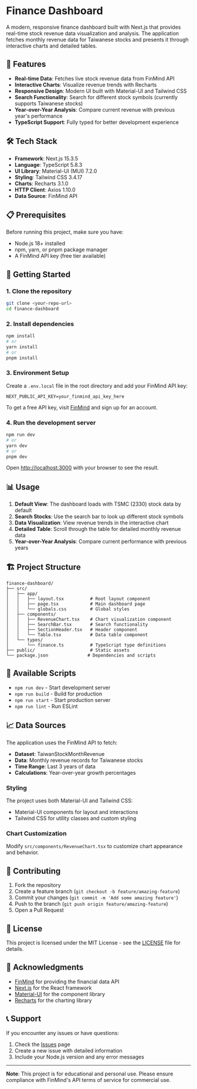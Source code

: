 # Finance Dashboard

A modern, responsive finance dashboard built with Next.js that provides real-time stock revenue data visualization and analysis. The application fetches monthly revenue data for Taiwanese stocks and presents it through interactive charts and detailed tables.

## 🚀 Features

- **Real-time Data**: Fetches live stock revenue data from FinMind API
- **Interactive Charts**: Visualize revenue trends with Recharts
- **Responsive Design**: Modern UI built with Material-UI and Tailwind CSS
- **Search Functionality**: Search for different stock symbols (currently supports Taiwanese stocks)
- **Year-over-Year Analysis**: Compare current revenue with previous year's performance
- **TypeScript Support**: Fully typed for better development experience

## 🛠️ Tech Stack

- **Framework**: Next.js 15.3.5
- **Language**: TypeScript 5.8.3
- **UI Library**: Material-UI (MUI) 7.2.0
- **Styling**: Tailwind CSS 3.4.17
- **Charts**: Recharts 3.1.0
- **HTTP Client**: Axios 1.10.0
- **Data Source**: FinMind API

## 📋 Prerequisites

Before running this project, make sure you have:

- Node.js 18+ installed
- npm, yarn, or pnpm package manager
- A FinMind API key (free tier available)

## 🚀 Getting Started

### 1. Clone the repository

```bash
git clone <your-repo-url>
cd finance-dashboard
```

### 2. Install dependencies

```bash
npm install
# or
yarn install
# or
pnpm install
```

### 3. Environment Setup

Create a `.env.local` file in the root directory and add your FinMind API key:

```env
NEXT_PUBLIC_API_KEY=your_finmind_api_key_here
```

To get a free API key, visit [FinMind](https://finmindtrade.com/) and sign up for an account.

### 4. Run the development server

```bash
npm run dev
# or
yarn dev
# or
pnpm dev
```

Open [http://localhost:3000](http://localhost:3000) with your browser to see the result.

## 📊 Usage

1. **Default View**: The dashboard loads with TSMC (2330) stock data by default
2. **Search Stocks**: Use the search bar to look up different stock symbols
3. **Data Visualization**: View revenue trends in the interactive chart
4. **Detailed Table**: Scroll through the table for detailed monthly revenue data
5. **Year-over-Year Analysis**: Compare current performance with previous years

## 🏗️ Project Structure

```
finance-dashboard/
├── src/
│   ├── app/
│   │   ├── layout.tsx          # Root layout component
│   │   ├── page.tsx            # Main dashboard page
│   │   └── globals.css         # Global styles
│   ├── components/
│   │   ├── RevenueChart.tsx    # Chart visualization component
│   │   ├── SearchBar.tsx       # Search functionality
│   │   ├── SectionHeader.tsx   # Header component
│   │   └── Table.tsx           # Data table component
│   └── types/
│       └── finance.ts          # TypeScript type definitions
├── public/                     # Static assets
└── package.json               # Dependencies and scripts
```

## 🔧 Available Scripts

- `npm run dev` - Start development server
- `npm run build` - Build for production
- `npm run start` - Start production server
- `npm run lint` - Run ESLint

## 📈 Data Sources

The application uses the FinMind API to fetch:
- **Dataset**: TaiwanStockMonthRevenue
- **Data**: Monthly revenue records for Taiwanese stocks
- **Time Range**: Last 3 years of data
- **Calculations**: Year-over-year growth percentages


### Styling

The project uses both Material-UI and Tailwind CSS:
- Material-UI components for layout and interactions
- Tailwind CSS for utility classes and custom styling

### Chart Customization

Modify `src/components/RevenueChart.tsx` to customize chart appearance and behavior.

## 🤝 Contributing

1. Fork the repository
2. Create a feature branch (`git checkout -b feature/amazing-feature`)
3. Commit your changes (`git commit -m 'Add some amazing feature'`)
4. Push to the branch (`git push origin feature/amazing-feature`)
5. Open a Pull Request

## 📝 License

This project is licensed under the MIT License - see the [LICENSE](LICENSE) file for details.

## 🙏 Acknowledgments

- [FinMind](https://finmindtrade.com/) for providing the financial data API
- [Next.js](https://nextjs.org/) for the React framework
- [Material-UI](https://mui.com/) for the component library
- [Recharts](https://recharts.org/) for the charting library

## 📞 Support

If you encounter any issues or have questions:

1. Check the [Issues](https://github.com/your-username/finance-dashboard/issues) page
2. Create a new issue with detailed information
3. Include your Node.js version and any error messages

---

**Note**: This project is for educational and personal use. Please ensure compliance with FinMind's API terms of service for commercial use.
